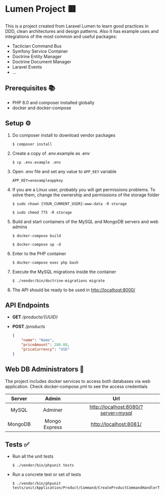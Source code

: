# Lumen Project 🟥
This is a project created from Laravel Lumen to learn good practices in DDD, clean architectures and design patterns. 
Also it has example uses and integrations of the most common and useful packages:
* Tactician Command Bus
* Symfony Service Container
* Doctrine Entity Manager
* Doctrine Document Manager
* Laravel Events
* ... 

## Prerequisites 📚️
* PHP 8.0 and composer installed globally
* docker and docker-compose

## Setup ⚙️

1. Do composer install to download vendor packages
    ```shell
    $ composer install
    ```

2. Create a copy of .env.example as .env
    ```shell
    $ cp .env.example .env
    ```

3. Open .env file and set any value to `APP_KEY` variable
    ```dotenv
    APP_KEY=anexampleappkey
    ```
   
4. If you are a Linux user, probably you will get permissions problems. To solve them, change the ownership and permissions of the storage folder
    ```shell
    $ sudo chown {YOUR_CURRENT_USER}:www-data -R storage
   
    $ sudo chmod 775 -R storage
    ```
   
5. Build and start containers of the MySQL and MongoDB servers and web admins
    ```shell
    $ docker-compose build
   
    $ docker-compose up -d
    ```
   
6. Enter to the PHP container
    ```shell
    $ docker-compose exec php bash
    ```
   
7. Execute the MySQL migrations inside the container
    ```shell
    $ ./vendor/bin/doctrine-migrations migrate
    ```
   
8. The API should be ready to be used in [http://localhost:8000/](http://localhost:8000/)
   
## API Endpoints

* **GET** _/products/{UUID}_


* **POST** _/products_
    ```json
    {
        "name": "Name",
        "priceAmount": 288.88,
        "priceCurrency": "USD"
    }
    ```

## Web DB Administrators 🍬
The project includes docker services to access both databases via web application. Check docker-compose.yml to see the
access credentials

|  Server |     Admin     |                                     Url                                    |
|:-------:|:-------------:|:--------------------------------------------------------------------------:|
|  MySQL  |    Adminer    | [http://localhost:8080/?server=mysql](http://localhost:8080/?server=mysql) |
| MongoDB | Mongo Express | [http://localhost:8081/](http://localhost:8081/)                           |

## Tests ✅
* Run all the unit tests
    ```shell
    $ ./vendor/bin/phpunit tests
    ```

* Run a concrete test or set of tests
    ```shell
    $ ./vendor/bin/phpunit tests/unit/Application/Product/Command/CreateProductCommandHandlerTest.php
    ```
